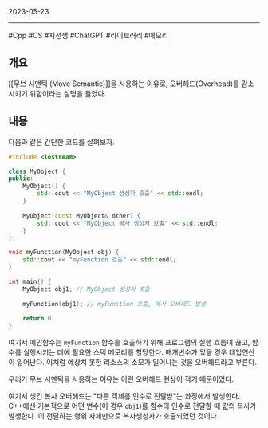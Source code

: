 

2023-05-23

----
#Cpp #CS #지선생 #ChatGPT #라이브러리 #메모리 

## 개요
[[무브 시맨틱 (Move Semantic)]]을 사용하는 이유로, 오버헤드(Overhead)를 감소시키기 위함이라는 설명을 들었다.

## 내용
다음과 같은 간단한 코드를 살펴보자.
```cpp
#include <iostream>

class MyObject {
public:
    MyObject() {
        std::cout << "MyObject 생성자 호출" << std::endl;
    }
    
    MyObject(const MyObject& other) {
        std::cout << "MyObject 복사 생성자 호출" << std::endl;
    }
};

void myFunction(MyObject obj) {
    std::cout << "myFunction 호출" << std::endl;
}

int main() {
    MyObject obj1; // MyObject 생성자 호출
    
    myFunction(obj1); // myFunction 호출, 복사 오버헤드 발생
    
    return 0;
}

```

여기서 메인함수는 `myFunction` 함수를 호출하기 위해 프로그램의 실행 흐름이 끊고, 함수를 실행시키는 데에 필요한 스택 메모리를 할당한다.
매개변수가 있을 경우 대입연산이 일어난다.
이처럼 예상치 못한 리소스의 소모가 일어나는 것을 오버헤드라고 부른다.

우리가 무브 시멘틱을 사용하는 이유는 이런 오버헤드 현상이 적기 때문이었다.

여기서 생긴 복사 오버헤드는 "다른 객체를 인수로 전달받"는 과정에서 발생한다.
C++에선 기본적으로 어떤 변수(이 경우 `obj1`)를 함수의 인수로 전달할 때 값의 복사가 발생한다.
이 전달하는 행위 자체만으로 복사생성자가 호출되었던 것이다.